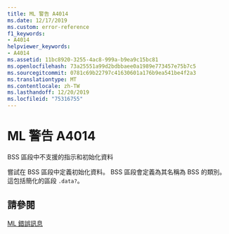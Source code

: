 ```yaml
---
title: ML 警告 A4014
ms.date: 12/17/2019
ms.custom: error-reference
f1_keywords:
- A4014
helpviewer_keywords:
- A4014
ms.assetid: 11bc8920-3255-4ac8-999a-b9ea9c15bc81
ms.openlocfilehash: 73a25551a99d2bdbbaee0a1989e773457e75b7c5
ms.sourcegitcommit: 0781c69b22797c41630601a176b9ea541be4f2a3
ms.translationtype: MT
ms.contentlocale: zh-TW
ms.lasthandoff: 12/20/2019
ms.locfileid: "75316755"
---
```

# <a name="ml-warning-a4014"></a>ML 警告 A4014

BSS 區段中不支援的指示和初始化資料

嘗試在 BSS 區段中定義初始化資料。  BSS 區段會定義為其名稱為 BSS 的類別。  這包括簡化的區段 `.data?`。

## <a name="see-also"></a>請參閱

[ML 錯誤訊息](ml-error-messages.md)
